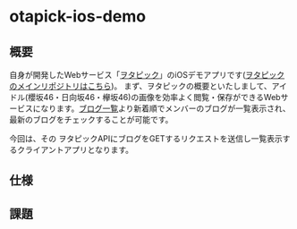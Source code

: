 # otapick-ios-demo

## 概要
自身が開発したWebサービス「[ヲタピック](https://otapick.com)」のiOSデモアプリです([ヲタピックのメインリポジトリはこちら](https://github.com/kensan914/otapick))。
まず、ヲタピックの概要といたしまして、アイドル(櫻坂46・日向坂46・欅坂46)の画像を効率よく閲覧・保存ができるWebサービスになります。[ブログ一覧](https://otapick.com/blogs/1/)より新着順でメンバーのブログが一覧表示され、最新のブログをチェックすることが可能です。

今回は、その
ヲタピックAPIにブログをGETするリクエストを送信し一覧表示するクライアントアプリとなります。


## 仕様

## 課題
